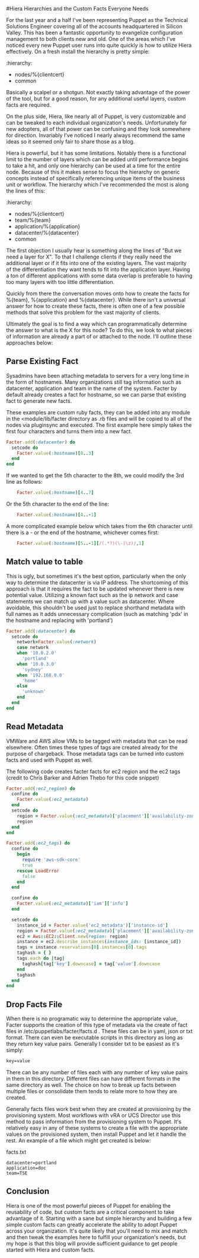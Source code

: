 #Hiera Hierarchies and the Custom Facts Everyone Needs

For the last year and a half I've been representing Puppet as the Technical Solutions Engineer covering all of the accounts headquartered in Silicon Valley. This has been a fantastic opportunity to evangelize configuration management to both clients new and old. One of the areas which I've noticed every new Puppet user runs into quite quickly is how to utilize Hiera effectively. On a fresh install the hierarchy is pretty simple:

:hierarchy:
  - nodes/%{clientcert}
  - common

Basically a scalpel or a shotgun.  Not exactly taking advantage of the power of the tool, but for a good reason, for any additional useful layers, custom facts are required.

On the plus side, Hiera, like nearly all of Puppet, is very customizable and can be tweaked to each individual organization's needs.  Unfortunately for new adopters, all of that power can be confusing and they look somewhere for direction.  Invariably I've noticed I nearly always recommend the same ideas so it seemed only fair to share those as a blog.

Hiera is powerful, but it has some limitations.  Notably there is a functional limit to the number of layers which can be added until performance begins to take a hit, and only one hierarchy can be used at a time for the entire node.  Because of this it makes sense to focus the hierarchy on generic concepts instead of specifically referencing unique items of the business unit or workflow.  The hierarchy which I've recommended the most is along the lines of this:

:hierarchy:
  - nodes/%{clientcert}
  - team/%{team}
  - application/%{application}
  - datacenter/%{datacenter}
  - common

The first objection I usually hear is something along the lines of "But we need a layer for X".  To that I challenge clients if they really need the additional layer or if it fits into one of the existing layers.  The vast majority of the differentiation they want tends to fit into the application layer.  Having a ton of different applications with some data overlap is preferable to having too many layers with too little differentiation.

Quickly from there the conversation moves onto how to create the facts for %{team}, %{application} and %{datacenter}.  While there isn't a universal answer for how to create these facts, there is often one of a few possible methods that solve this problem for the vast majority of clients.

Ultimately the goal is to find a way which can programmatically determine the answer to what is the X for this node?  To do this, we look to what pieces of information are already a part of or attached to the node.  I'll outline these approaches below:

## Parse Existing Fact
Sysadmins have been attaching metadata to servers for a very long time in the form of hostnames.  Many organizations still tag information such as datacenter, application and team in the name of the system.  Facter by default already creates a fact for hostname, so we can parse that existing fact to generate new facts.

These examples are custom ruby facts, they can be added into any module in the <module/lib/facter directory as .rb files and will be copied to all of the nodes via pluginsync and executed.  The first example here simply takes the first four characters and turns them into a new fact.

```ruby
Facter.add(:datacenter) do
  setcode do
    Facter.value(:hostname)[0..3]
  end
end
```

If we wanted to get the 5th character to the 8th, we could modify the 3rd line as follows:
```ruby
    Facter.value(:hostname)[4..7]
```

Or the 5th character to the end of the line:
```ruby
    Facter.value(:hostname)[4..-1]
```

A more complicated example below which takes from the 6th character until there is a - or the end of the hostname, whichever comes first:
```ruby
    Facter.value(:hostname)[5..-1][/(.*?)(\-|\z)/,1]
```


## Match value to table
This is ugly, but sometimes it's the best option, particularly when the only way to determine the datacenter is via IP address.  The shortcoming of this approach is that it requires the fact to be updated whenever there is new potential value.  Utilizing a known fact such as the ip network and case statements we can match up with a value such as datacenter.  Where avoidable, this shouldn't be used just to replace shorthand metadata with full names as it adds unnecessary complication (such as matching 'pdx' in the hostname and replacing with 'portland')

```ruby
Facter.add(:datacenter) do
  setcode do
    network=Facter.value(:network)
    case network
    when '10.0.2.0'
      'portland'
    when '10.0.3.0'
      'sydney'
    when '192.168.0.0'
      'home'
    else
      'unknown'
    end
  end
end
```

## Read Metadata
VMWare and AWS allow VMs to be tagged with metadata that can be read elsewhere.  Often times these types of tags are created already for the purpose of chargeback.  Those metadata tags can be turned into custom facts and used with Puppet as well.

The following code creates facter facts for ec2 region and the ec2 tags (credit to Chris Barker and Adrien Thebo for this code snippet)

```ruby
Facter.add(:ec2_region) do
  confine do
    Facter.value(:ec2_metadata)
  end
  setcode do
    region = Facter.value(:ec2_metadata)['placement']['availability-zone'][0..-2]
    region
  end
end

Facter.add(:ec2_tags) do
  confine do
    begin
      require 'aws-sdk-core'
      true
    rescue LoadError
      false
    end
  end

  confine do
    Facter.value(:ec2_metadata)['iam']['info']
  end

  setcode do
    instance_id = Facter.value('ec2_metadata')['instance-id']
    region = Facter.value(:ec2_metadata)['placement']['availability-zone'][0..-2]
    ec2 = Aws::EC2::Client.new(region: region)
    instance = ec2.describe_instances(instance_ids: [instance_id])
    tags = instance.reservations[0].instances[0].tags
    taghash = { }
    tags.each do |tag|
      taghash[tag['key'].downcase] = tag['value'].downcase
    end
    taghash
  end
end
```

## Drop Facts File
When there is no programatic way to determine the appropriate value, Facter supports the creation of this type of metadata via the create of fact files in /etc/puppetlabs/facter/facts.d .  These files can be in yaml, json or txt format.  There can even be executable scripts in this directory as long as they return key value pairs.  Generally I consider txt to be easiest as it's simply:

```txt
key=value
```

There can be any number of files each with any number of key value pairs in them in this directory.  Different files can have different formats in the same directory as well.  The choice on how to break up facts between multiple files or consolidate them tends to relate more to how they are created.

Generally facts files work best when they are created at provisioning by the provisioning system.  Most workflows with vRA or UCS Director use this method to pass information from the provisioning system to Puppet.  It's relatively easy in any of these systems to create a file with the appropriate  values on the provisioned system, then install Puppet and let it handle the rest.  An example of a file which might get created is below:

facts.txt
```text
datacenter=portland
application=doc
team=TSE
```

## Conclusion
Hiera is one of the most powerful pieces of Puppet for enabling the reusability of code, but custom facts are a critical component to take advantage of it.  Starting with a sane but simple hierarchy and building a few simple custom facts can greatly accelerate the ability to adopt Puppet across your organization.  It's quite likely that you'll need to mix and match and then tweak the examples here to fulfill your organization's needs, but my hope is that this blog will provide sufficient guidance to get people started with Hiera and custom facts.
